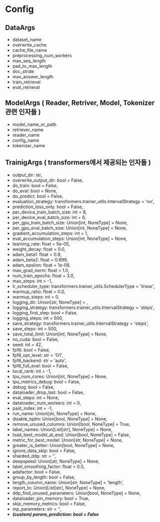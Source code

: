 # Config

## DataArgs

- dataset_name
- overwrite_cache
- cache_file_name
- preprocessing_num_workers
- max_seq_length
- pad_to_max_length
- doc_stride
- max_answer_length
- train_retrieval
- eval_retrieval

## ModelArgs ( Reader, Retriver, Model, Tokenizer 관련 인자들 )

- model_name_or_path
- retriever_name
- reader_name
- config_name
- tokenizer_name

## TrainigArgs ( transformers에서 제공되는 인자들 )

- output_dir: str,
- overwrite_output_dir: bool = False,
- do_train: bool = False,
- do_eval: bool = None,
- do_predict: bool = False,
- evaluation_strategy: transformers.trainer_utils.IntervalStrategy = 'no',
- prediction_loss_only: bool = False,
- per_device_train_batch_size: int = 8,
- per_device_eval_batch_size: int = 8,
- per_gpu_train_batch_size: Union[int, NoneType] = None,
- per_gpu_eval_batch_size: Union[int, NoneType] = None,
- gradient_accumulation_steps: int = 1,
- eval_accumulation_steps: Union[int, NoneType] = None,
- learning_rate: float = 5e-05,
- weight_decay: float = 0.0,
- adam_beta1: float = 0.9,
- adam_beta2: float = 0.999,
- adam_epsilon: float = 1e-08,
- max_grad_norm: float = 1.0,
- num_train_epochs: float = 3.0,
- max_steps: int = -1,
- lr_scheduler_type: transformers.trainer_utils.SchedulerType = 'linear',
- warmup_ratio: float = 0.0,
- warmup_steps: int = 0,
- logging_dir: Union[str, NoneType] = <factory>,
- logging_strategy: transformers.trainer_utils.IntervalStrategy = 'steps',
- logging_first_step: bool = False,
- logging_steps: int = 500,
- save_strategy: transformers.trainer_utils.IntervalStrategy = 'steps',
- save_steps: int = 500,
- save_total_limit: Union[int, NoneType] = None,
- no_cuda: bool = False,
- seed: int = 42,
- fp16: bool = False,
- fp16_opt_level: str = 'O1',
- fp16_backend: str = 'auto',
- fp16_full_eval: bool = False,
- local_rank: int = -1,
- tpu_num_cores: Union[int, NoneType] = None,
- tpu_metrics_debug: bool = False,
- debug: bool = False,
- dataloader_drop_last: bool = False,
- eval_steps: int = None,
- dataloader_num_workers: int = 0,
- past_index: int = -1,
- run_name: Union[str, NoneType] = None,
- disable_tqdm: Union[bool, NoneType] = None,
- remove_unused_columns: Union[bool, NoneType] = True,
- label_names: Union[List[str], NoneType] = None,
- load_best_model_at_end: Union[bool, NoneType] = False,
- metric_for_best_model: Union[str, NoneType] = None,
- greater_is_better: Union[bool, NoneType] = None,
- ignore_data_skip: bool = False,
- sharded_ddp: str = '',
- deepspeed: Union[str, NoneType] = None,
- label_smoothing_factor: float = 0.0,
- adafactor: bool = False,
- group_by_length: bool = False,
- length_column_name: Union[str, NoneType] = 'length',
- report_to: Union[List[str], NoneType] = None,
- ddp_find_unused_parameters: Union[bool, NoneType] = None,
- dataloader_pin_memory: bool = True,
- skip_memory_metrics: bool = False,
- mp_parameters: str = '',
- **_(custom) pororo_prediction: bool = False_**
